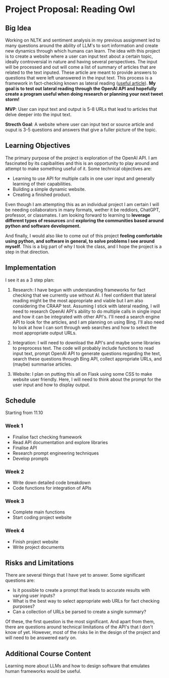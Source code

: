 # Project Proposal: Reading Owl
## Big Idea
Working on NLTK and sentiment analysis in my previous assignment led to many questions around the ability of LLM's to sort information and create new dynamics through which humans can learn. The idea with this project is to create a website where a user can input text about a certain topic, ideally controversial in nature and having several perspectives. The input will be processed and out will come a list of summary of articles that are related to the text inputed. These article are meant to provide answers to questions that were left unanswered in the input text. This process is a framework in fact-checking known as lateral reading ([useful article](https://newslit.org/tips-tools/expand-your-view-with-lateral-reading/)). **My goal is to test out lateral reading through the OpenAI API and hopefully create a program useful when doing research or planning your next tweet storm!**

**MVP**: User can input text and output is 5-8 URLs that lead to articles that delve deeper into the input text.

**Strecth Goal**: A website where user can input text or source article and ouput is 3-5 questions and answers that give a fuller picture of the topic.

## Learning Objectives
The primary purpose of the project is exploration of the OpenAI API. I am fascinated by its capibalities and this is an opportunity to play around and attempt to make something useful of it. Some technical objectives are:

- Learning to use API for multiple calls in one user input and generally learning of their capabilities.
- Building a simple dynamic website.
- Creating a finished product.

Even though I am attempting this as an individual project I am certain I will be needing collaborators in many formats, wether it be reddiors, ChatGPT, professor, or classmates. I am looking forward to learning to **leverage different types of resources** and **exploring the communities based around python and software development.**  

And finally, I would also like to come out of this project **feeling comfortable using python, and software in general, to solve problems I see around myself**. This is a big part of why I took the class, and I hope the project is a step in that direction.

## Implementation
I see it as a 3 step plan:
1. Research: I have begun with understanding frameworks for fact checking that we currently use without AI. I feel confident that lateral reading might be the most appropriate and viable but I am also considering the CRAAP test. Assuming I stick with lateral reading, I will need to research OpenAI API's ability to do multiple calls in single input and how it can be integrated with other API's. I'll need a search engine API to look for the articles, and I am planning on using Bing. I'll also need to look at how I can sort through web searches and how to select the most appropriate output URLs.
   
2. Integration: I will need to download the API's and maybe some libraries to preprocess text. The code will probably include functions to read input text, prompt OpenAI API to generate questions regarding the text, search these questions through Bing API, collect appropriate URLs, and (maybe) summarise articles. 
   
3. Website: I plan on putting this all on Flask using some CSS to make website user friendly. Here, I will need to think about the prompt for the user input and how to display output.

## Schedule
Starting from 11.10
### Week 1
  -  Finalise fact checking framework
  -  Read API documentation and explore libraries
  -  Finalise API
  -  Research prompt engineering techniques
  -  Develop prompts 
  
### Week 2
- Write down detailed code breakdown
- Code functions for integration of APIs

### Week 3
- Complete main functions
- Start coding project website

### Week 4
- Finish project website
- Write project documents

## Risks and Limitations

There are several things that I have yet to answer. Some significant questions are:
  
- Is it possible to create a prompt that leads to accurate results with varying user inputs?
- What is the best way to select appropriate web URLs for fact checking purposes?
- Can a collection of URLs be parsed to create a single summary?

Of these, the first question is the most significant. And apart from them, there are questions around technical limitations of the API's that I don't know of yet. However, most of the risks lie in the design of the project and will need to be answered early on.

## Additional Course Content
Learning more about LLMs and how to design software that emulates human frameworks would be useful.
  